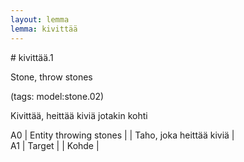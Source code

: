 ```yaml
---
layout: lemma
lemma: kivittää
---
```


<div class="sense">
# <span class="sensename">kivittää.1</span>

<span class="description">Stone, throw stones</span>

(tags: model:stone.02)

<span class="description">Kivittää, heittää kiviä jotakin kohti</span>

A0 | Entity throwing stones |   | Taho, joka heittää kiviä |  
A1 | Target |   | Kohde |  

</div>

